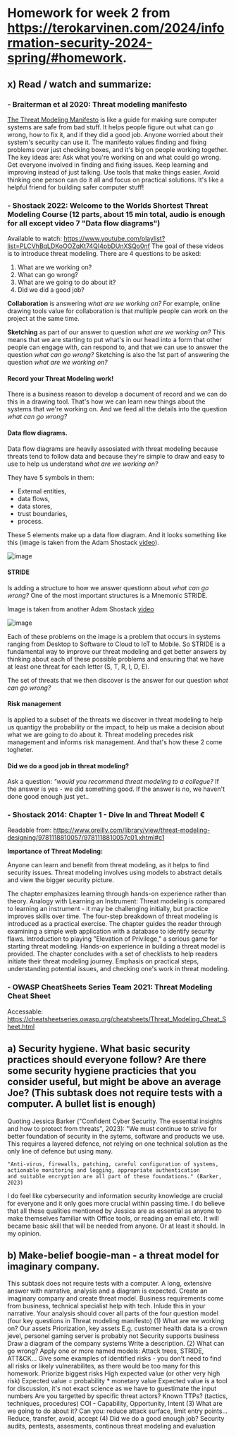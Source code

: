 # Homework for week 2 from https://terokarvinen.com/2024/information-security-2024-spring/#homework.

## **x) Read / watch and summarize:**

### **- Braiterman et al 2020: Threat modeling manifesto**
[The Threat Modeling Manifesto](https://www.threatmodelingmanifesto.org/#values) is like a guide for making sure computer systems are safe from bad stuff. It helps people figure out what can go wrong, how to fix it, and if they did a good job. Anyone worried about their system's security can use it. The manifesto values finding and fixing problems over just checking boxes, and it's big on people working together.
The key ideas are:
Ask what you're working on and what could go wrong.
Get everyone involved in finding and fixing issues.
Keep learning and improving instead of just talking.
Use tools that make things easier.
Avoid thinking one person can do it all and focus on practical solutions.
It's like a helpful friend for building safer computer stuff!

### **- Shostack 2022: Welcome to the Worlds Shortest Threat Modeling Course (12 parts, about 15 min total, audio is enough for all except video 7 "Data flow diagrams")**

Available to watch: https://www.youtube.com/playlist?list=PLCVhBqLDKoOOZqKt74QI4pbDUnXSQo0nf
The goal of these videos is to introduce threat modeling. 
There are 4 questions to be asked:
1. What are we working on?
2. What can go wrong?
3. What are we going to do about it?
4. Did we did a good job?

**Collaboration** is answering _what are we working on?_ For example, online drawing tools value for collaboration is that multiple people can work on the project at the same time. 

**Sketching** as part of our answer to question _what are we working on?_ This means that we are starting to put what's in our head into a form that other people can engage with, can respond to, and that we can use to answer the question _what can go wrong?_ Sketching is also the 1st part of answering the question _what are we working on?_

#### Record your Threat Modeling work!
There is a business reason to develop a document of record and we can do this in a drawing tool. That's how we can learn new things about the systems that we're working on. And we feed all the details into the question _what can go wrong?_

#### Data flow diagrams. 
Data flow diagrams are heavily assosiated with threat modeling because threats tend to follow data and because they're simple to draw and easy to use to help us understand _what are we working on?_

They have 5 symbols in them:
 - External entities,
 - data flows,
 - data stores,
 - trust boundaries,
 - process.

These 5 elements make up a data flow diagram. And it looks something like this (image is taken from the Adam Shostack [video](https://www.youtube.com/playlist?list=PLCVhBqLDKoOOZqKt74QI4pbDUnXSQo0nf)).


![image](https://github.com/securghost/h2/assets/142783540/0eaedac8-41d8-423b-819e-6ca02a0516ae)



#### STRIDE
Is adding a structure to how we answer questionn about _what can go wrong?_
One of the most important structures is a Mnemonic STRIDE. 

Image is taken from another Adam Shostack [video](https://www.youtube.com/watch?v=iGkX06sVFFM&list=PLCVhBqLDKoOOZqKt74QI4pbDUnXSQo0nf&index=9)

![image](https://github.com/securghost/h2/assets/142783540/e1b5553e-e7fc-48c9-8d08-ddb4b0675ba4)

Each of these problems on the image is a problem that occurs in systems ranging from Desktop to Software to Cloud to IoT to Mobile. So STRIDE is a fundamental way to improve our threat modeling and get better answers by thinking about each of these possible problems and ensuring that we have at least one threat for each letter (S, T, R, I, D, E). 

The set of threats that we then discover is the answer for our question _what can go wrong?_

#### Risk management
Is applied to a subset of the threats we discover in threat modeling to help us quantigy the probability or the impact, to help us make a decision about what we are going to do about it. 
Threat modeling precedes risk management and informs risk management. And that's how these 2 come togheter. 

#### Did we do a good job in threat modeling?
Ask a question: _"would you recommend threat modeling to a collegue?_
If the answer is yes - we did something good. If the answer is no, we haven't done good enough just yet..


### **- Shostack 2014: Chapter 1 - Dive In and Threat Model! €**

Readable from: https://www.oreilly.com/library/view/threat-modeling-designing/9781118810057/9781118810057c01.xhtml#c1

**Importance of Threat Modeling:**

Anyone can learn and benefit from threat modeling, as it helps to find security issues. Threat modeling involves using models to abstract details and view the bigger security picture.

The chapter emphasizes learning through hands-on experience rather than theory. Analogy with Learning an Instrument:
Threat modeling is compared to learning an instrument - it may be challenging initially, but practice improves skills over time.
The four-step breakdown of threat modeling is introduced as a practical exercise. 
The chapter guides the reader through examining a simple web application with a database to identify security flaws. Introduction to playing "Elevation of Privilege," a serious game for starting threat modeling. Hands-on experience in building a threat model is provided. The chapter concludes with a set of checklists to help readers initiate their threat modeling journey.
Emphasis on practical steps, understanding potential issues, and checking one's work in threat modeling.

### **- OWASP CheatSheets Series Team 2021: Threat Modeling Cheat Sheet**

Accessable: https://cheatsheetseries.owasp.org/cheatsheets/Threat_Modeling_Cheat_Sheet.html


## a) Security hygiene. What basic security practices should everyone follow? Are there some security hygiene practicies that you consider useful, but might be above an average Joe? (This subtask does not require tests with a computer. A bullet list is enough)

Quoting Jessica Barker ("Confident Cyber Security. The essential insights and how to protect from threats", 2023): "We must continue to strive for better foundation of security in the sytems, software and products we use. This requires a layered defence, not relying on one technical solution as the only line of defence but using many. 

    "Anti-virus, firewalls, patching, careful configuration of systems, actionable monitoring and logging, appropriate authentication
    and suitable encryption are all part of these foundations." (Barker, 2023)

I do feel like cybersecurity and information security knowledge are crucial for everyone and it only goes more crucial within passing time. I do believe that all these qualities mentioned by Jessica are as essential as anyone to make themselves familiar with Office tools, or reading an email etc. It will became basic skill that will be needed from anyone. Or at least it should. In my opinion. 

## b) Make-belief boogie-man - a threat model for imaginary company.
This subtask does not require tests with a computer.
A long, extensive answer with narrative, analysis and a diagram is expected.
Create an imaginary company and create threat model.
Business requirements come from business, technical specialist help with tech. Inlude this in your narrative.
Your analysis should cover all parts of the four question model (four key questions in Threat modeling manifesto)
(1) What are we working on?
Our assets
Priorization, key assets
E.g. customer health data is a crown jevel, personel gaming server is probably not
Security supports business
Draw a diagram of the company systems
Write a description.
(2) What can go wrong?
Apply one or more named models: Attack trees, STRIDE, ATT&CK...
Give some examples of identified risks - you don't need to find all risks or likely vulnerabilites, as there would be too many for this homework.
Priorize biggest risks
High expected value (or other very high risk)
Expected value = probability * monetary value
Expected value is a tool for discussion, it's not exact science as we have to guestimate the input numbers
Are you targetted by specific threat actors?
Known TTPs? (tactics, techniques, procedures)
COI - Capability, Opportunity, Intent
(3) What are we going to do about it?
Can you: reduce attack surface, limit entry points...
Reduce, transfer, avoid, accept
(4) Did we do a good enough job?
Security audits, pentests, assesments, continous threat modeling and evaluation
